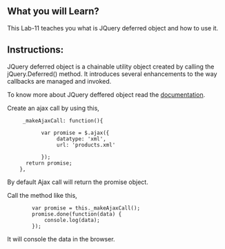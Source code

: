 ## What you will Learn?

This Lab-11 teaches you what is JQuery deferred object and how to use it.


## Instructions:


JQuery deferred object is a chainable utility object created by calling the jQuery.Deferred() method. It introduces several enhancements to the way callbacks are managed and invoked.


To know more about JQuery deffered object read the [documentation](http://api.jquery.com/category/deferred-object/).

Create an ajax call by using this,

         _makeAjaxCall: function(){

               var promise = $.ajax({
                    datatype: 'xml',
                    url: 'products.xml'
                    
               });
          return promise;
        },

 By default Ajax call will return the promise object.

 Call the method like this,

            var promise = this._makeAjaxCall();
            promise.done(function(data) {
                console.log(data);
            });
 
 It will console the data in the browser.          



 



 
